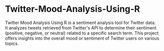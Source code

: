 # Twitter-Mood-Analysis-Using-R
Twitter Mood Analysis Using R is a sentiment analysis tool for Twitter data. It analyzes tweets retrieved from Twitter's API to determine their sentiment (positive, negative, or neutral) related to a specific search term. This project offers insights into the overall mood or sentiment of Twitter users on various topics.
